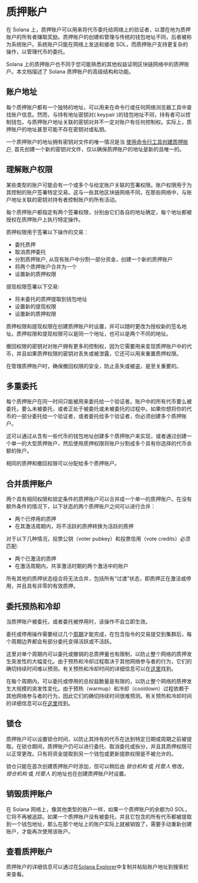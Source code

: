 # 质押账户

在 Solana 上，质押账户可以用来将代币委托给网络上的验证者，以潜在地为质押账户的所有者赚取奖励。质押账户的创建和管理与传统的钱包地址不同，后者被称为系统账户。系统账户只能在网络上发送和接收 SOL，而质押账户支持更复杂的操作，以管理代币的委托。

Solana 上的质押账户也不同于您可能熟悉的其他权益证明区块链网络中的质押账户。本文档描述了 Solana 质押账户的高级结构和功能。

## 账户地址

每个质押账户都有一个独特的地址，可以用来在命令行或任何网络浏览器工具中查找账户信息。然而，与持有地址密钥对( keypair )的钱包地址不同，持有者可以控制钱包，与质押账户地址关联的密钥对并不一定对账户有任何控制权。实际上，质押账户的地址甚至可能不存在密钥对或私钥。

一个质押账户的地址拥有密钥对文件的唯一情况是当
[使用命令行工具创建质押账户](https://docs.solanalabs.com/cli/examples/delegate-stake#create-a-stake-account).
首先创建一个新的密钥对文件，仅以确保质押账户的地址是新的且唯一的。

## 理解账户权限

某些类型的账户可能会有一个或多个与给定账户关联的签署权限。账户权限用于为其控制的账户签署特定交易。这与一些其他区块链网络不同，在那些网络中，与账户地址关联的密钥对持有者控制账户的所有活动。

每个质押账户都指定有两个签署权限，分别由它们各自的地址确定，每个地址都被授权在质押账户上执行特定操作。

质押权限用于签署以下操作的交易：

- 委托质押
- 取消质押委托
- 分割质押账户, 从现有账户中分割一部分资金，创建一个新的质押账户
- 将两个质押账户合并为一个
- 设置新的质押权限

提现权限签署以下交易:

- 将未委托的质押提取到钱包地址
- 设置新的提现权限
- 设置新的质押权限

质押权限和提现权限在创建质押账户时设置，并可以随时更改为授权新的签名地址。质押权限和提现权限可以是同一个地址，也可以是两个不同的地址。

撤回权限的密钥对对账户拥有更多的控制权，因为它需要用来变现质押账户中的代币，并且如果质押权限的密钥对丢失或被泄露，它还可以用来重置质押权限。

在管理质押账户时，确保撤回权限的安全，防止丢失或被盗，是至关重要的。

## 多重委托

每个质押账户在同一时间只能被用来委托给一个验证者。账户中的所有代币要么被委托，要么未被委托，或者正处于被委托或未被委托的过程中。如果你想将你的代币的一部分委托给一个验证者，或者委托给多个验证者，你必须创建多个质押账户。

这可以通过从含有一些代币的钱包地址创建多个质押账户来实现，或者通过创建一个单一的大型质押账户，然后使用质押权限将账户分割成多个具有你选择的代币余额的账户。

相同的质押和撤回权限可以分配给多个质押账户。

## 合并质押账户

两个具有相同权限和锁定条件的质押账户可以合并成一个单一的质押账户。在没有额外条件的情况下，以下状态的两个质押账户之间可以进行合并：

- 两个已停用的质押
- 在其激活周期内，将不活跃的质押转换为活跃的质押

对于以下几种情况，投票公钥（voter pubkey）和投票信用（vote credits）必须匹配:

- 两个已激活的质押
- 在激活周期内，共享激活时期的两个激活中的账户

所有其他的质押状态组合将无法合并，包括所有“过渡”状态，即质押正在激活或停用，并且具有非零的有效质押。

## 委托预热和冷却

当质押账户被委托，或者委托被停用时，该操作不会立即生效。

委托或停用操作需要经过几个[周期](https://solana.com/zh/docs/terminology#epoch)才能完成，在包含指令的交易提交到集群后，每个周期边界都会有部分委托变得活跃或不活跃。

这里对单个周期内可以委托或撤销的总质押量也有限制，以防止整个网络的质押发生突发性的大幅变化。由于预热和冷却过程取决于其他网络参与者的行为，它们的确切持续时间难以预测。有关预热和冷却时间的详细信息可以在[这里](https://docs.solanalabs.com/consensus/stake-delegation-and-rewards#stake-warmup-cooldown-withdrawal)找到。

在每个周期内，可以委托或停用的总权益数量是有限的，以防止整个网络的质押发生大规模的突发性变化。由于预热（warmup）和冷却（cooldown）过程依赖于其他网络参与者的行为，因此它们的确切持续时间很难预测。有关预热和冷却时间的详细信息可以在[这里](https://docs.solanalabs.com/consensus/stake-delegation-and-rewards#stake-warmup-cooldown-withdrawal)找到。

## 锁仓

质押账户可以设置锁仓时间，以防止其持有的代币在达到特定日期或周期之前被提取。在锁仓期间，质押账户仍可以进行委托、取消委托或拆分，并且其质押权限可以正常更改。只有将资金提取到另一个钱包或更新提款权限是不被允许的。

锁仓只能在首次创建质押账户时添加，但可以稍后由 _锁仓机构_ 或 _托管人_ 修改，_锁仓机构_ 或 _托管人_ 的地址也在创建质押账户时设置。

## 销毁质押账户

在 Solana 网络上，像其他类型的账户一样，如果一个质押账户的余额为0 SOL，它将不再被追踪。如果一个质押账户没有被委托，并且它包含的所有代币都被提取到一个钱包地址，那么在那个地址上的账户实际上就被销毁了，需要手动重新创建账户，才能再次使用该账户。

## 查看质押账户

质押账户的详细信息可以通过在[Solana Explorer](http://explorer.solana.com/accounts)中复制并粘贴账户地址到搜索栏来查看。
